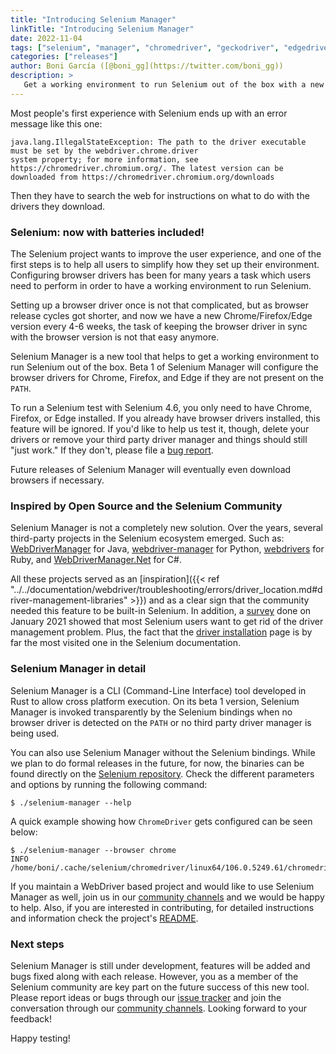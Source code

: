 ```yaml
---
title: "Introducing Selenium Manager"
linkTitle: "Introducing Selenium Manager"
date: 2022-11-04
tags: ["selenium", "manager", "chromedriver", "geckodriver", "edgedriver"]
categories: ["releases"]
author: Boni García ([@boni_gg](https://twitter.com/boni_gg))
description: >
   Get a working environment to run Selenium out of the box with a new beta feature!
---
```


Most people's first experience with Selenium ends up with an error message like this one:

```
java.lang.IllegalStateException: The path to the driver executable must be set by the webdriver.chrome.driver 
system property; for more information, see https://chromedriver.chromium.org/. The latest version can be 
downloaded from https://chromedriver.chromium.org/downloads
```

 Then they have to search the web for instructions on what to do with the drivers they download. 

### Selenium: now with batteries included!

The Selenium project wants to improve the user experience, and one of the first steps is to help all users to
simplify how they set up their environment. Configuring browser drivers has been for many years a task which 
users need to perform in order to have a working environment to run Selenium.

Setting up a browser driver once is not that complicated, but as browser release cycles got shorter, and now
we have a new Chrome/Firefox/Edge version every 4-6 weeks, the task of keeping the browser driver in sync with
the browser version is not that easy anymore.

Selenium Manager is a new tool that helps to get a working environment to run Selenium out of the box. Beta 1 
of Selenium Manager will configure the browser drivers for Chrome, Firefox, and Edge if they are not present 
on the `PATH`.

To run a Selenium test with Selenium 4.6, you only need to have Chrome, Firefox, or Edge installed. If you 
already have browser drivers installed, this feature will be ignored. If you'd like to help us test it, though, 
delete your drivers or remove your third party driver manager and things should still "just work." If they don't, 
please file a [bug report](https://github.com/SeleniumHQ/selenium/issues).

Future releases of Selenium Manager will eventually even download browsers if necessary.

### Inspired by Open Source and the Selenium Community

Selenium Manager is not a completely new solution. Over the years, several third-party projects in the Selenium 
ecosystem emerged. Such as: [WebDriverManager](https://bonigarcia.dev/webdrivermanager/) for Java, 
[webdriver-manager](https://pypi.org/project/webdriver-manager/) for Python, 
[webdrivers](https://github.com/titusfortner/webdrivers) for Ruby, and
[WebDriverManager.Net](https://github.com/rosolko/WebDriverManager.Net) for C#. 

All these projects served as an 
[inspiration]({{< ref "../../documentation/webdriver/troubleshooting/errors/driver_location.md#driver-management-libraries" >}}) 
and as a clear sign that the community needed this feature to be 
built-in Selenium. In addition, a [survey](https://www.selenium.dev/blog/2021/selenium-survey-results/) 
done on January 2021 showed that most Selenium users want to get rid of the driver management 
problem. Plus, the fact that the 
[driver installation](https://www.selenium.dev/documentation/webdriver/troubleshooting/errors/driver_location/) page is 
by far the most visited one in the Selenium documentation.

### Selenium Manager in detail 

Selenium Manager is a CLI (Command-Line Interface) tool developed in Rust to allow cross platform execution. 
On its beta 1 version, Selenium Manager is invoked transparently by the Selenium bindings when no browser 
driver is detected on the `PATH` or no third party driver manager is being used. 

You can also use Selenium Manager without the Selenium bindings. While we plan to do formal releases in the
future, for now, the binaries can be found directly on the 
[Selenium repository](https://github.com/SeleniumHQ/selenium/tree/trunk/common/manager). Check the different
parameters and options by running the following command:
```
$ ./selenium-manager --help
```

A quick example showing how `ChromeDriver` gets configured can be seen below:
```
$ ./selenium-manager --browser chrome
INFO	/home/boni/.cache/selenium/chromedriver/linux64/106.0.5249.61/chromedriver
```

If you maintain a WebDriver based project and would like to use Selenium Manager as well,
join us in our [community channels](/support/#ChatRoom) and we would be happy to help. 
Also, if you are interested in contributing, for detailed instructions and information 
check the project's [README](https://github.com/SeleniumHQ/selenium/tree/trunk/rust).

### Next steps

Selenium Manager is still under development, features will be added and bugs fixed along with each release.
However, you as a member of the Selenium community are key part on the future success of this new tool. Please
report ideas or bugs through our [issue tracker](https://github.com/SeleniumHQ/selenium/issues) and join
the conversation through our [community channels](/support/#ChatRoom). Looking forward to your feedback!


Happy testing!

